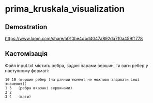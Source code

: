 # prima_kruskala_visualization

## Demostration

https://www.loom.com/share/a010be4dbd4047a892da7f0a459f1778

## Кастомізація

Файл input.txt містить ребра, задані парами вершин, та ваги ребер у наступному форматі:

```
10 10 (вершин ребер (на данний момент не можливо задавати інші значення))
1 3   (ребра вказані вершинами)
2 2   
3 4   (ваги)
```
